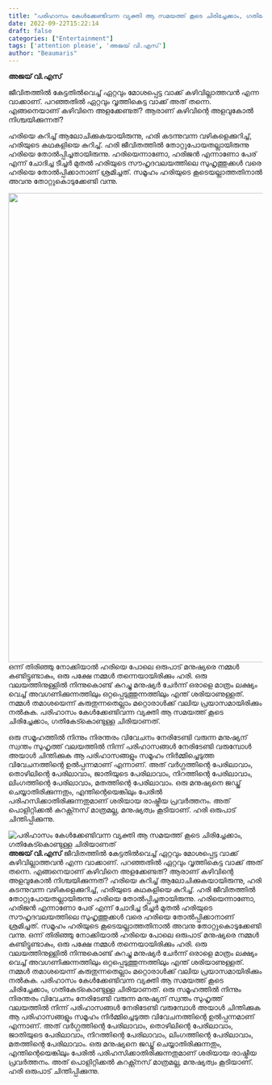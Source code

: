 ```yaml
---
title: "പരിഹാസം കേൾക്കേണ്ടിവന്ന വ്യക്തി ആ സമയത്ത് കൂടെ ചിരിച്ചേക്കാം, ഗതികേട്കൊണ്ടുള്ള ചിരിയാണത്"
date: 2022-09-22T15:22:14
draft: false
categories: ["Entertainment"]
tags: ['attention please', 'അജയ് വി.എസ്']
author: "Beaumaris"
---
```


<strong>അജയ് വി.എസ് </strong>

ജീവിതത്തിൽ കേട്ടതിൽവെച്ച് ഏറ്റവും മോശപ്പെട്ട വാക്ക് കഴിവില്ലാത്തവൻ എന്ന വാക്കാണ്. പറഞ്ഞതിൽ ഏറ്റവും വൃത്തികെട്ട വാക്ക് അത് തന്നെ. എങ്ങനെയാണ് കഴിവിനെ അളക്കേണ്ടത്? ആരാണ് കഴിവിന്റെ അളവുകോൽ നിശ്ചയിക്കുന്നത്?

ഹരിയെ കുറിച്ച് ആലോചിക്കുകയായിരുന്നു, ഹരി കടന്നുവന്ന വഴികളെക്കുറിച്ച്, ഹരിയുടെ കഥകളിയെ കുറിച്ച്. ഹരി ജീവിതത്തിൽ തോറ്റുപോയതല്ലായിരുന്നു ഹരിയെ തോൽപ്പിച്ചതായിരുന്നു. ഹരിയെന്നാണോ, ഹരിജൻ എന്നാണോ പേര് എന്ന് ചോദിച്ച ടീച്ചർ മുതൽ ഹരിയുടെ സൗഹൃദവലയത്തിലെ സുഹൃത്തുക്കൾ വരെ ഹരിയെ തോൽപ്പിക്കാനാണ് ശ്രമിച്ചത്. സമൂഹം ഹരിയുടെ കൂടെയല്ലാത്തതിനാൽ അവനു തോറ്റുകൊടുക്കേണ്ടി വന്നു.

<img class="wp-image-351714 aligncenter" src="https://cdn.boolokam.com/articles/2022/09/fwfwfggg-1g-1-2.jpg" alt="" width="931" height="931" />ഒന്ന് തിരിഞ്ഞു നോക്കിയാൽ ഹരിയെ പോലെ ഒരുപാട് മനുഷ്യരെ നമ്മൾ കണ്ടിട്ടുണ്ടാകും, ഒരു പക്ഷേ നമ്മൾ തന്നെയായിരിക്കും ഹരി. ഒരു വലയത്തിനുള്ളിൽ നിന്നുകൊണ്ട് കുറച്ചു മനുഷ്യർ ചേർന്ന് ഒരാളെ മാത്രം ലക്ഷ്യം വെച്ച് അവഗണിക്കുന്നത്തിലും ഒറ്റപ്പെടുത്തുന്നത്തിലും എന്ത് ശരിയാണുള്ളത്. നമ്മൾ തമാശയെന്ന് കരുതുന്നതെല്ലാം മറ്റൊരാൾക്ക് വലിയ പ്രയാസമായിരിക്കും നൽകുക. പരിഹാസം കേൾക്കേണ്ടിവന്ന വ്യക്തി ആ സമയത്ത് കൂടെ ചിരിച്ചേക്കാം, ഗതികേട്കൊണ്ടുള്ള ചിരിയാണത്.

ഒരു സമൂഹത്തിൽ നിന്നും നിരന്തരം വിവേചനം നേരിടേണ്ടി വരുന്ന മനുഷ്യന് സ്വന്തം സുഹൃത്ത് വലയത്തിൽ നിന്ന് പരിഹാസങ്ങൾ നേരിടേണ്ടി വരുമ്പോൾ അയാൾ ചിന്തിക്കുക ആ പരിഹാസങ്ങളും സമൂഹം നിർമ്മിച്ചെടുത്ത വിവേചനത്തിന്റെ ഉൽപ്പന്നമാണ് എന്നാണ്. അത് വർഗ്ഗത്തിന്റെ പേരിലാവാം, തൊഴിലിന്റെ പേരിലാവാം, ജാതിയുടെ പേരിലാവാം, നിറത്തിന്റെ പേരിലാവാം, ലിംഗത്തിന്റെ പേരിലാവാം, മതത്തിന്റെ പേരിലാവാം. ഒരു മനുഷ്യനെ ജഡ്ജ് ചെയ്യാതിരിക്കുന്നതും, എന്തിന്റെയെങ്കിലും പേരിൽ പരിഹസിക്കാതിരിക്കുന്നതുമാണ് ശരിയായ രാഷ്ട്രീയ പ്രവർത്തനം. അത് പൊളിറ്റിക്കൽ കറക്റ്റ്നസ് മാത്രമല്ല, മനുഷ്യത്വം കൂടിയാണ്. ഹരി ഒരുപാട് ചിന്തിപ്പിക്കുന്നു.


![പരിഹാസം കേൾക്കേണ്ടിവന്ന വ്യക്തി ആ സമയത്ത് കൂടെ ചിരിച്ചേക്കാം, ഗതികേട്കൊണ്ടുള്ള ചിരിയാണത്](https://cdn.boolokam.com/articles/2022/09/fwfwfggg-1g-1-2.jpg)**അജയ് വി.എസ്** ജീവിതത്തിൽ കേട്ടതിൽവെച്ച് ഏറ്റവും മോശപ്പെട്ട വാക്ക് കഴിവില്ലാത്തവൻ എന്ന വാക്കാണ്. പറഞ്ഞതിൽ ഏറ്റവും വൃത്തികെട്ട വാക്ക് അത് തന്നെ. എങ്ങനെയാണ് കഴിവിനെ അളക്കേണ്ടത്? ആരാണ് കഴിവിന്റെ അളവുകോൽ നിശ്ചയിക്കുന്നത്? ഹരിയെ കുറിച്ച് ആലോചിക്കുകയായിരുന്നു, ഹരി കടന്നുവന്ന വഴികളെക്കുറിച്ച്, ഹരിയുടെ കഥകളിയെ കുറിച്ച്. ഹരി ജീവിതത്തിൽ തോറ്റുപോയതല്ലായിരുന്നു ഹരിയെ തോൽപ്പിച്ചതായിരുന്നു. ഹരിയെന്നാണോ, ഹരിജൻ എന്നാണോ പേര് എന്ന് ചോദിച്ച ടീച്ചർ മുതൽ ഹരിയുടെ സൗഹൃദവലയത്തിലെ സുഹൃത്തുക്കൾ വരെ ഹരിയെ തോൽപ്പിക്കാനാണ് ശ്രമിച്ചത്. സമൂഹം ഹരിയുടെ കൂടെയല്ലാത്തതിനാൽ അവനു തോറ്റുകൊടുക്കേണ്ടി വന്നു. ഒന്ന് തിരിഞ്ഞു നോക്കിയാൽ ഹരിയെ പോലെ ഒരുപാട് മനുഷ്യരെ നമ്മൾ കണ്ടിട്ടുണ്ടാകും, ഒരു പക്ഷേ നമ്മൾ തന്നെയായിരിക്കും ഹരി. ഒരു വലയത്തിനുള്ളിൽ നിന്നുകൊണ്ട് കുറച്ചു മനുഷ്യർ ചേർന്ന് ഒരാളെ മാത്രം ലക്ഷ്യം വെച്ച് അവഗണിക്കുന്നത്തിലും ഒറ്റപ്പെടുത്തുന്നത്തിലും എന്ത് ശരിയാണുള്ളത്. നമ്മൾ തമാശയെന്ന് കരുതുന്നതെല്ലാം മറ്റൊരാൾക്ക് വലിയ പ്രയാസമായിരിക്കും നൽകുക. പരിഹാസം കേൾക്കേണ്ടിവന്ന വ്യക്തി ആ സമയത്ത് കൂടെ ചിരിച്ചേക്കാം, ഗതികേട്കൊണ്ടുള്ള ചിരിയാണത്. ഒരു സമൂഹത്തിൽ നിന്നും നിരന്തരം വിവേചനം നേരിടേണ്ടി വരുന്ന മനുഷ്യന് സ്വന്തം സുഹൃത്ത് വലയത്തിൽ നിന്ന് പരിഹാസങ്ങൾ നേരിടേണ്ടി വരുമ്പോൾ അയാൾ ചിന്തിക്കുക ആ പരിഹാസങ്ങളും സമൂഹം നിർമ്മിച്ചെടുത്ത വിവേചനത്തിന്റെ ഉൽപ്പന്നമാണ് എന്നാണ്. അത് വർഗ്ഗത്തിന്റെ പേരിലാവാം, തൊഴിലിന്റെ പേരിലാവാം, ജാതിയുടെ പേരിലാവാം, നിറത്തിന്റെ പേരിലാവാം, ലിംഗത്തിന്റെ പേരിലാവാം, മതത്തിന്റെ പേരിലാവാം. ഒരു മനുഷ്യനെ ജഡ്ജ് ചെയ്യാതിരിക്കുന്നതും, എന്തിന്റെയെങ്കിലും പേരിൽ പരിഹസിക്കാതിരിക്കുന്നതുമാണ് ശരിയായ രാഷ്ട്രീയ പ്രവർത്തനം. അത് പൊളിറ്റിക്കൽ കറക്റ്റ്നസ് മാത്രമല്ല, മനുഷ്യത്വം കൂടിയാണ്. ഹരി ഒരുപാട് ചിന്തിപ്പിക്കുന്നു.
